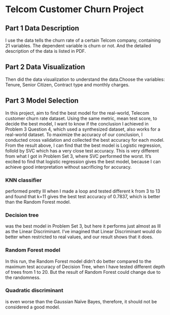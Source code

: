 # Telcom Customer Churn Project
## Part 1 Data Description
I use the data tells the churn rate of a certain Telcom company, containing 21 variables. The dependent variable is churn or not. And the detailed description of the data is listed in PDF. 

## Part 2 Data Visualization
Then did the data visualization to understand the data.Choose the variables: Tenure, Senior Citizen, Contract type and monthly charges.

## Part 3 Model Selection
In this project, aim to find the best model for the real-world, Telecom customer churn rate dataset. Using the same metric, mean test score, to decide the best model, I want to know if the conclusion I achieved in Problem 3 Question 4, which used a synthesized dataset, also works for a real-world dataset. To maximize the accuracy of our conclusion, I conducted cross validation and collected the best accuracy for each model. 
From the result above, I can find that the best model is Logistic regression, folloId by SVC which has a very close test accuracy. This is very different from what I got in Problem Set 3, where SVC performed the worst. It’s excited to find that logistic regression gives the best model, because I can achieve good interpretation without sacrificing for accuracy.
### KNN classifier
performed pretty Ill when I made a loop and tested different k from 3 to 13 and found that k=11 gives the best test accuracy of 0.7837, which is better than the Random Forest model.
### Decision tree
was the best model in Problem Set 3, but here it performs just almost as Ill as the Linear Discriminant. I’ve imagined that Linear Discriminant would do better when restricted to real values, and our result shows that it does.
### Random Forest model
In this run, the Random Forest model didn’t do better compared to the maximum test accuracy of Decision Tree, when I have tested different depth of trees from 1 to 20. But the result of Random Forest could change due to the randomness.
### Quadratic discriminant
is even worse than the Gaussian Naïve Bayes, therefore, it should not be considered a good model.